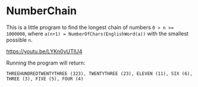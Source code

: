 # NumberChain
This is a little program to find the longest chain of numbers `0 > n >= 1000000`, where `a(n+1) = NumberOfChars(EnglishWord(a))` with the smallest possible `n`.

https://youtu.be/LYKn0yUTIU4

Running the program will return:

```
THREEHUNDREDTWENTYTHREE (323), TWENTYTHREE (23), ELEVEN (11), SIX (6), THREE (3), FIVE (5), FOUR (4)
```
